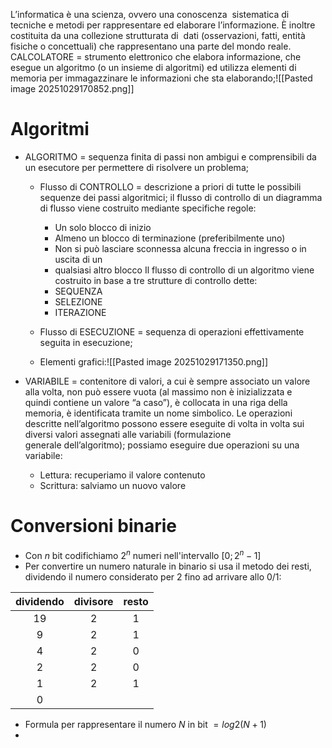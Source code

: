 
L’informatica è una scienza, ovvero una conoscenza  sistematica di tecniche e metodi per rappresentare ed elaborare l’informazione. È inoltre costituita da una collezione strutturata di 
dati (osservazioni, fatti, entità fisiche o concettuali) che rappresentano una parte del mondo reale.
	CALCOLATORE = strumento elettronico che elabora informazione, che esegue un algoritmo (o un insieme di algoritmi) ed utilizza elementi di memoria per immagazzinare le informazioni che sta elaborando;![[Pasted image 20251029170852.png]]	
# Algoritmi

- ALGORITMO = sequenza finita di passi non ambigui e comprensibili da un esecutore per permettere di risolvere un problema;
	- Flusso di CONTROLLO = descrizione a priori di tutte le possibili sequenze dei passi algoritmici; il flusso di controllo di un diagramma di flusso viene costruito mediante specifiche regole:
		- Un solo blocco di inizio
		- Almeno un blocco di terminazione (preferibilmente uno)
		- Non si può lasciare sconnessa alcuna freccia in ingresso o in uscita di un 
		- qualsiasi altro blocco
	 Il flusso di controllo di un algoritmo viene costruito in base a tre strutture di controllo dette: 
		- SEQUENZA
		- SELEZIONE
		- ITERAZIONE
		
	- Flusso di ESECUZIONE = sequenza di operazioni effettivamente seguita in esecuzione;
	- Elementi grafici:![[Pasted image 20251029171350.png]]

- VARIABILE = contenitore di valori, a cui è sempre associato un valore alla volta, non può essere vuota (al massimo non è inizializzata e quindi contiene un valore “a caso”), è collocata in una riga della memoria, è identificata tramite un nome simbolico. Le operazioni descritte nell’algoritmo possono essere eseguite di volta in volta sui diversi valori assegnati alle variabili (formulazione generale dell’algoritmo); possiamo eseguire due operazioni su una variabile:
	- Lettura: recuperiamo il valore contenuto
	- Scrittura: salviamo un nuovo valore

# Conversioni binarie

- Con *n* bit codifichiamo $2^n$ numeri nell'intervallo $[0; 2^n - 1]$
- Per convertire un numero naturale in binario si usa il metodo dei resti, dividendo il numero considerato per 2 fino ad arrivare allo 0/1: 

| dividendo | divisore | resto |
| :-------: | :------: | :---: |
|    19     |    2     |   1   |
|     9     |    2     |   1   |
|     4     |    2     |   0   |
|     2     |    2     |   0   |
|     1     |    2     |   1   |
|     0     |          |       |

- Formula per rappresentare il numero *N* in bit $=log2(N+1)$
- 